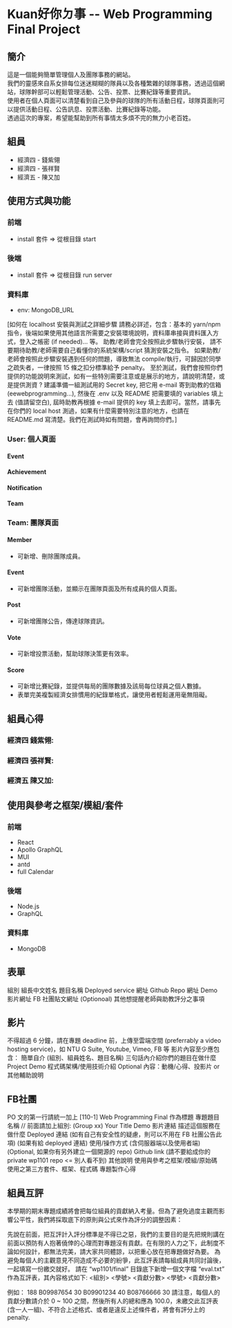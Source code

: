 # Kuan好你ㄉ事 -- Web Programming Final Project

## 簡介

這是一個能夠簡單管理個人及團隊事務的網站。  
我們的靈感來自系女排每位迷迷糊糊的隊員以及各種繁雜的球隊事務，透過這個網站，球隊幹部可以輕鬆管理活動、公告、投票、比賽紀錄等重要資訊。  
使用者在個人頁面可以清楚看到自己及參與的球隊的所有活動日程，球隊頁面則可以提供活動日程、公告訊息、投票活動、比賽紀錄等功能。  
透過這次的專案，希望能幫助到所有事情太多煩不完的無力小老百姓。  


## 組員
 * 經濟四 - 錢紫翎
 * 經濟四 - 張祥賢 
 * 經濟五 - 陳又加

## 使用方式與功能

### 前端
 * install 套件 => 從根目錄 start
### 後端
 * install 套件 => 從根目錄 run server
### 資料庫
 * env: MongoDB_URL


[如何在 localhost 安裝與測試之詳細步驟
請務必詳述，包含：基本的 yarn/npm 指令，後端如果使用其他語言所需要之安裝環境說明，資料庫串接與資料匯入方式，登入之帳密 (if needed)… 等。
助教/老師會完全按照此步驟執行安裝， 請不要期待助教/老師需要自己看懂你的系統架構/script 猜測安裝之指令。
如果助教/老師會按照此步驟安裝遇到任何的問題，導致無法 compile/執行，可歸因於同學之疏失者，一律按照 15 條之扣分標準給予 penalty。
至於測試，我們會按照你們提供的功能說明來測試，如有一些特別需要注意或是展示的地方，請說明清楚，或是提供測資
? 
建議準備一組測試用的 Secret key, 把它用 e-mail 寄到助教的信箱 (eewebprogramming...), 然後在 .env 以及 README 把需要填的 variables 填上去 (值請留空白), 屆時助教再根據 e-mail 提供的 key 填上去即可。當然，請事先在你們的 local host 測過，如果有什麼需要特別注意的地方，也請在 README.md 寫清楚。我們在測試時如有問題，會再詢問你們。]


### User: 個人頁面

#### Event
#### Achievement
#### Notification 
#### Team

### Team: 團隊頁面
#### Member
 * 可新增、刪除團隊成員。
#### Event
 * 可新增團隊活動，並顯示在團隊頁面及所有成員的個人頁面。
#### Post
 * 可新增團隊公告，傳達球隊資訊。
#### Vote
 * 可新增投票活動，幫助球隊決策更有效率。 
#### Score
 * 可新增比賽紀錄，並提供每局的團隊數據及該局每位球員之個人數據。  
 * 表單完美複製經濟女排慣用的紀錄單格式，讓使用者輕鬆運用毫無阻礙。

## 組員心得
### 經濟四 錢紫翎:
### 經濟四 張祥賢:
### 經濟五 陳又加:

## 使用與參考之框架/模組/套件
### 前端
 * React
 * Apollo GraphQL
 * MUI
 * antd
 * full Calendar
### 後端
 * Node.js
 * GraphQL
### 資料庫
 * MongoDB

## 表單
組別
組長中文姓名
題目名稱
Deployed service 網址
Github Repo 網址
Demo 影片網址
FB 社團貼文網址
(Optionoal) 其他想提醒老師與助教評分之事項

## 影片
不得超過 6 分鐘，請在專題 deadline 前，上傳至雲端空間 (preferrably a video hosting service)，如 NTU G Suite, Youtube, Vimeo, FB 等
影片內容至少應包含：
簡單自介 (組別、組員姓名、題目名稱)
三句話內介紹你們的題目在做什麼
Project Demo
程式碼架構/使用技術介紹
Optional 內容：動機/心得、投影片 or 其他輔助說明

## FB社團
PO 文的第一行請統一加上 [110-1] Web Programming Final 作為標題
專題題目名稱 // 前面請加上組別: (Group xx) Your Title
Demo 影片連結
描述這個服務在做什麼
Deployed 連結 (如有自己有安全性的疑慮，則可以不用在 FB 社團公告此項)
(如果有給 deployed 連結) 使用/操作方式 (含伺服器端以及使用者端)
(Optional, 如果你有另外建立一個開源的 repo) Github link (請不要給成你的 private wp1101 repo <= 別人看不到)
其他說明
使用與參考之框架/模組/原始碼
使用之第三方套件、框架、程式碼
專題製作心得

## 組員互評
本學期的期末專題成績將會把每位組員的貢獻納入考量。但為了避免過度主觀而影響公平性，我們將採取底下的原則與公式來作為評分的調整因素：

先說在前面，把互評計入評分標準是不得已之惡，我們的主要目的是先把規則講在前面以預防有人抱著僥倖的心理而對專題沒有貢獻。在有限的人力之下，此制度不論如何設計，都無法完美，請大家共同體諒，以把重心放在把專題做好為要。
為避免每個人的主觀意見不同造成不必要的紛爭，此互評表請每組成員共同討論後，一起填寫一份繳交就好。
請在 “wp1101/final” 目錄底下新增一個文字檔 “eval.txt” 作為互評表，其內容格式如下:
<組別>
<學號> <貢獻分數>
<學號> <貢獻分數>

例如：
188
B09987654 30
B09901234 40
B08766666 30
請注意，每個人的貢獻分數請介於 0 ~ 100 之間，然後所有人的總和應為 100.0，未繳交此互評表(含一人一組)、不符合上述格式、或者是違反上述條件者，將會有評分上的 penalty.
